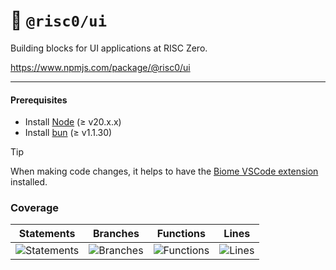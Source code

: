 # 🎨 `@risc0/ui`

Building blocks for UI applications at RISC Zero.

https://www.npmjs.com/package/@risc0/ui

---

#### Prerequisites

- Install [Node](https://nodejs.org/en) (≥ v20.x.x)
- Install [bun](https://bun.sh/) (≥ v1.1.30)

> [!TIP]  
> When making code changes, it helps to have the [Biome VSCode extension](https://marketplace.visualstudio.com/items?itemName=biomejs.biome) installed.

### Coverage 

| Statements                  | Branches                | Functions                 | Lines             |
| --------------------------- | ----------------------- | ------------------------- | ----------------- |
| ![Statements](https://img.shields.io/badge/statements-38.87%25-red.svg?style=flat) | ![Branches](https://img.shields.io/badge/branches-79.16%25-red.svg?style=flat) | ![Functions](https://img.shields.io/badge/functions-72.72%25-red.svg?style=flat) | ![Lines](https://img.shields.io/badge/lines-38.87%25-red.svg?style=flat) |
